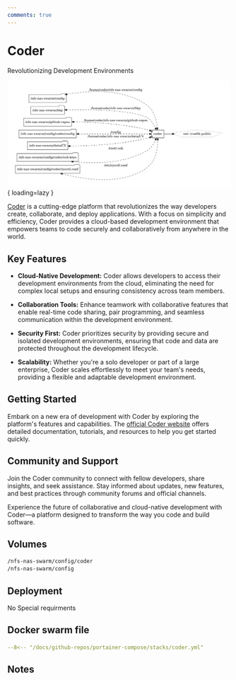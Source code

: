 ```yaml
---
comments: true
---
```


# Coder

Revolutionizing Development Environments

![coder diagram](../assets/diagrams/coder.png){ loading=lazy }

[Coder](https://coder.com/) is a cutting-edge platform that revolutionizes the way developers create, collaborate, and deploy applications. With a focus on simplicity and efficiency, Coder provides a cloud-based development environment that empowers teams to code securely and collaboratively from anywhere in the world.

## Key Features

- **Cloud-Native Development:** Coder allows developers to access their development environments from the cloud, eliminating the need for complex local setups and ensuring consistency across team members.

- **Collaboration Tools:** Enhance teamwork with collaborative features that enable real-time code sharing, pair programming, and seamless communication within the development environment.

- **Security First:** Coder prioritizes security by providing secure and isolated development environments, ensuring that code and data are protected throughout the development lifecycle.

- **Scalability:** Whether you're a solo developer or part of a large enterprise, Coder scales effortlessly to meet your team's needs, providing a flexible and adaptable development environment.

## Getting Started

Embark on a new era of development with Coder by exploring the platform's features and capabilities. The [official Coder website](https://coder.com/) offers detailed documentation, tutorials, and resources to help you get started quickly.

## Community and Support

Join the Coder community to connect with fellow developers, share insights, and seek assistance. Stay informed about updates, new features, and best practices through community forums and official channels.

Experience the future of collaborative and cloud-native development with Coder—a platform designed to transform the way you code and build software.


## Volumes

```bash
/nfs-nas-swarm/config/coder
/nfs-nas-swarm/config
```

## Deployment
No Special requirments

## Docker swarm file
``` yaml linenums="1" 
--8<-- "/docs/github-repos/portainer-compose/stacks/coder.yml"
```

## Notes

